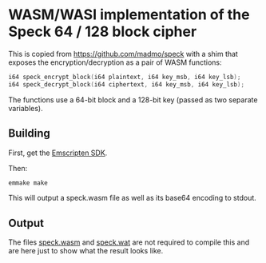 # WASM/WASI implementation of the Speck 64 / 128 block cipher

This is copied from https://github.com/madmo/speck with a shim that exposes the encryption/decryption
as a pair of WASM functions:

```c
i64 speck_encrypt_block(i64 plaintext, i64 key_msb, i64 key_lsb);
i64 speck_decrypt_block(i64 ciphertext, i64 key_msb, i64 key_lsb);
```

The functions use a 64-bit block and a 128-bit key (passed as two separate variables).

## Building

First, get the [Emscripten SDK](https://emscripten.org/docs/getting_started/downloads.html).

Then:

```bash
emmake make
```

This will output a speck.wasm file as well as its base64 encoding to stdout.

## Output

The files [speck.wasm](./speck.wasm) and [speck.wat](./speck.wat) are not required
to compile this and are here just to show what the result looks like.
